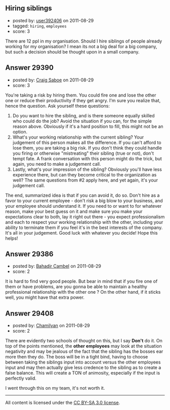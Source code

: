 ## Hiring siblings

- posted by: [user392406](https://stackexchange.com/users/-1/13007-user392406) on 2011-08-29
- tagged: `hiring`, `employees`
- score: 3

There are 12 ppl in my organisation. Should I hire siblings of people already working for my organisation? I mean its not a big deal for a big company, but such a decision should be thought upon in a small company.


## Answer 29390

- posted by: [Craig Saboe](https://stackexchange.com/users/-1/12715-craig-saboe) on 2011-08-29
- score: 3

You're taking a risk by hiring them. You could fire one and lose the other one or reduce their productivity if they get angry. I'm sure you realize that, hence the question. Ask yourself these questions:

 1. Do you want to hire the sibling, and is there someone equally skilled who could do the job? Avoid the situation if you can, for the simple reason above. Obviously if it's a hard position to fill, this might not be an option.
 2. What's your working relationship with the current sibling? Your judgement of this person makes all the difference. If you can't afford to lose them, you are taking a big risk. If you don't think they could handle you firing or otherwise "mistreating" their sibling (true or not), don't tempt fate. A frank conversation with this person might do the trick, but again, you need to make a judgement call.
 3. Lastly, what's your impression of the sibling? Obviously you'll have less experience there, but can they become critical to the organization as well? The same questions from #2 apply here, and yet again, it's your judgement call.

The end, summarized idea is that if you can avoid it, do so. Don't hire as a favor to your current employee - don't risk a big blow to your business, and your employee should understand it. If you need to or want to for whatever reason, make your best guess on it and make sure you make your expectations clear to both, lay it right out there - you expect professionalism and each to respect your working relationship with the other, including your ability to terminate them if you feel it's in the best interests of the company. It's all in your judgement. Good luck with whatever you decide! Hope this helps!


## Answer 29386

- posted by: [Bahadir Cambel](https://stackexchange.com/users/-1/9645-bahadir-cambel) on 2011-08-29
- score: 2

It is hard to find very good people. But bear in mind that if you fire one of them or have problems, are you gonna be able to maintain a healthy professional relationship with the other one ? On the other hand, if it sticks well, you might have that extra power.


## Answer 29408

- posted by: [Chamilyan](https://stackexchange.com/users/-1/12494-chamilyan) on 2011-08-29
- score: 2

There are evidently two schools of thought on this, but I say **Don't** do it. On top of the points mentioned, the **other employees** may look at the situation negativity and may be jealous of the fact that the sibling has the bosses ear more then they do. The boss will be in a tight bind, having to choose between taking the siblings input into account versus the other employees input and may then actually give less credence to the sibling as to create a false balance. This will create a TON of animosity, especially if the input is perfectly valid.

I went through this on my team, it's not worth it.    



---

All content is licensed under the [CC BY-SA 3.0 license](https://creativecommons.org/licenses/by-sa/3.0/).
